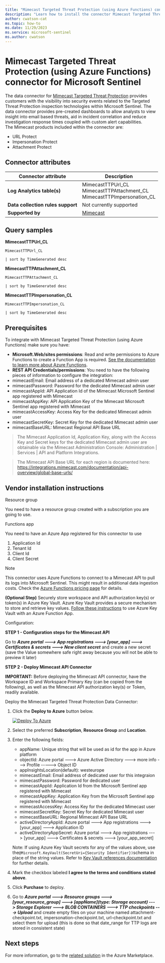 ```yaml
---
title: "Mimecast Targeted Threat Protection (using Azure Functions) connector for Microsoft Sentinel"
description: "Learn how to install the connector Mimecast Targeted Threat Protection (using Azure Functions) to connect your data source to Microsoft Sentinel."
author: cwatson-cat
ms.topic: how-to
ms.date: 11/29/2023
ms.service: microsoft-sentinel
ms.author: cwatson
---
```


# Mimecast Targeted Threat Protection (using Azure Functions) connector for Microsoft Sentinel

The data connector for [Mimecast Targeted Threat Protection](https://community.mimecast.com/s/article/Azure-Sentinel) provides customers with the visibility into security events related to the Targeted Threat Protection inspection technologies within Microsoft Sentinel. The data connector provides pre-created dashboards to allow analysts to view insight into email based threats, aid in incident correlation and reduce investigation response times coupled with custom alert capabilities.  
The Mimecast products included within the connector are: 
- URL Protect 
- Impersonation Protect 
- Attachment Protect


## Connector attributes

| Connector attribute | Description |
| --- | --- |
| **Log Analytics table(s)** | MimecastTTPUrl_CL<br/> MimecastTTPAttachment_CL<br/> MimecastTTPImpersonation_CL<br/> |
| **Data collection rules support** | Not currently supported |
| **Supported by** | [Mimecast](https://community.mimecast.com/s/contactsupport) |

## Query samples

**MimecastTTPUrl_CL**
   ```kusto
MimecastTTPUrl_CL

   | sort by TimeGenerated desc
   ```

**MimecastTTPAttachment_CL**
   ```kusto
MimecastTTPAttachment_CL

   | sort by TimeGenerated desc
   ```

**MimecastTTPImpersonation_CL**
   ```kusto
MimecastTTPImpersonation_CL

   | sort by TimeGenerated desc
   ```



## Prerequisites

To integrate with Mimecast Targeted Threat Protection (using Azure Functions) make sure you have: 

- **Microsoft.Web/sites permissions**: Read and write permissions to Azure Functions to create a Function App is required. [See the documentation to learn more about Azure Functions](/azure/azure-functions/).
- **REST API Credentials/permissions**: You need to have the following pieces of information to configure the integration:
- mimecastEmail: Email address of a dedicated Mimecast admin user
- mimecastPassword: Password for the dedicated Mimecast admin user
- mimecastAppId: API Application Id of the Mimecast Microsoft Sentinel app registered with Mimecast
- mimecastAppKey: API Application Key of the Mimecast Microsoft Sentinel app registered with Mimecast
- mimecastAccessKey: Access Key for the dedicated Mimecast admin user
- mimecastSecretKey: Secret Key for the dedicated Mimecast admin user
- mimecastBaseURL: Mimecast Regional API Base URL

> The Mimecast Application Id, Application Key, along with the Access Key and Secret keys for the dedicated Mimecast admin user are obtainable via the Mimecast Administration Console: Administration | Services | API and Platform Integrations.

> The Mimecast API Base URL for each region is documented here: https://integrations.mimecast.com/documentation/api-overview/global-base-urls/


## Vendor installation instructions

Resource group

You need to have a resource group created with a subscription you are going to use.

Functions app

You need to have an Azure App registered for this connector to use
1. Application Id
2. Tenant Id
3. Client Id
4. Client Secret


> [!NOTE]
   >  This connector uses Azure Functions to connect to a Mimecast API to pull its logs into Microsoft Sentinel. This might result in additional data ingestion costs. Check the [Azure Functions pricing page](https://azure.microsoft.com/pricing/details/functions/) for details.


**(Optional Step)** Securely store workspace and API authorization key(s) or token(s) in Azure Key Vault. Azure Key Vault provides a secure mechanism to store and retrieve key values. [Follow these instructions](/azure/app-service/app-service-key-vault-references) to use Azure Key Vault with an Azure Function App.

Configuration:

**STEP 1 - Configuration steps for the Mimecast API**

Go to ***Azure portal ---> App registrations ---> [your_app] ---> Certificates & secrets ---> New client secret*** and create a new secret (save the Value somewhere safe right away because you will not be able to preview it later)


**STEP 2 - Deploy Mimecast API Connector**

**IMPORTANT:** Before deploying the Mimecast API connector, have the Workspace ID  and Workspace Primary Key (can be copied from the following), as well as the Mimecast API authorization key(s) or Token, readily available.



Deploy the Mimecast Targeted Threat Protection Data Connector:


1. Click the **Deploy to Azure** button below. 

	[![Deploy To Azure](https://aka.ms/deploytoazurebutton)](https://aka.ms/sentinel-MimecastTTP-azuredeploy)
2. Select the preferred **Subscription**, **Resource Group** and **Location**. 
3. Enter the following fields:
   - appName: Unique string that will be used as id for the app in Azure platform
   - objectId: Azure portal ---> Azure Active Directory ---> more info ---> Profile -----> Object ID
   - appInsightsLocation(default): westeurope
   - mimecastEmail: Email address of dedicated user for this integraion
   - mimecastPassword: Password for dedicated user
   - mimecastAppId: Application Id from the Microsoft Sentinel app registered with Mimecast
   - mimecastAppKey: Application Key from the Microsoft Sentinel app registered with Mimecast
   - mimecastAccessKey: Access Key for the dedicated Mimecast user
   - mimecastSecretKey: Secret Key for dedicated Mimecast user
   - mimecastBaseURL: Regional Mimecast API Base URL
   - activeDirectoryAppId: Azure portal ---> App registrations ---> [your_app] ---> Application ID
   - activeDirectoryAppSecret: Azure portal ---> App registrations ---> [your_app] ---> Certificates & secrets ---> [your_app_secret]
  
   Note: If using Azure Key Vault secrets for any of the values above, use the`@Microsoft.KeyVault(SecretUri={Security Identifier})`schema in place of the string values. Refer to [Key Vault references documentation](/azure/app-service/app-service-key-vault-references) for further details.

4. Mark the checkbox labeled **I agree to the terms and conditions stated above**. 
5. Click **Purchase** to deploy.

6. Go to ***Azure portal ---> Resource groups ---> [your_resource_group] --->  [appName](type: Storage account) ---> Storage Explorer ---> BLOB CONTAINERS ---> TTP checkpoints ---> Upload*** and create empty files on your machine named attachment-checkpoint.txt, impersonation-checkpoint.txt, url-checkpoint.txt and select them for upload (this is done so that date_range for TTP logs are stored in consistent state)




## Next steps

For more information, go to the [related solution](https://azuremarketplace.microsoft.com/en-us/marketplace/apps/mimecastnorthamerica1584469118674.azure-sentinel-solution-mimecastttp?tab=Overview) in the Azure Marketplace.
